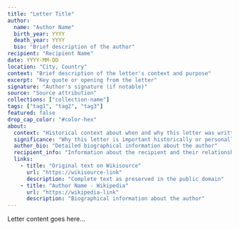 ```yaml
---
title: "Letter Title"
author:
  name: "Author Name"
  birth_year: YYYY
  death_year: YYYY
  bio: "Brief description of the author"
recipient: "Recipient Name"
date: YYYY-MM-DD
location: "City, Country"
context: "Brief description of the letter's context and purpose"
excerpt: "Key quote or opening from the letter"
signature: "Author's signature (if notable)"
source: "Source attribution"
collections: ["collection-name"]
tags: ["tag1", "tag2", "tag3"]
featured: false
drop_cap_color: "#color-hex"
about:
  context: "Historical context about when and why this letter was written"
  significance: "Why this letter is important historically or personally"
  author_bio: "Detailed biographical information about the author"
  recipient_info: "Information about the recipient and their relationship to the author"
  links:
    - title: "Original text on Wikisource"
      url: "https://wikisource-link"
      description: "Complete text as preserved in the public domain"
    - title: "Author Name - Wikipedia"
      url: "https://wikipedia-link"
      description: "Biographical information about the author"
---
```


Letter content goes here...